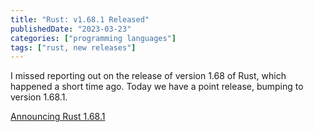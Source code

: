 ```yaml
---
title: "Rust: v1.68.1 Released"
publishedDate: "2023-03-23"
categories: ["programming languages"]
tags: ["rust, new releases"]
---
```


I missed reporting out on the release of version 1.68 of Rust, which happened a short time ago. Today we have a point release, bumping to version 1.68.1.

[Announcing Rust 1.68.1](https://blog.rust-lang.org/2023/03/23/Rust-1.68.1.html)
